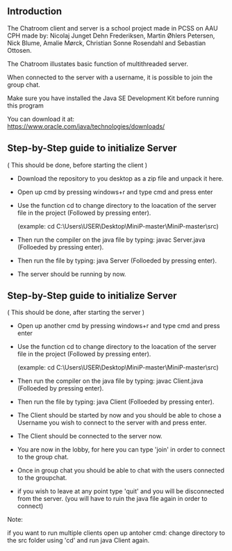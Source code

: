 Introduction
--
The Chatroom client and server is a school project made in PCSS on AAU CPH made by: Nicolaj Junget Dehn Frederiksen, Martin Øhlers Petersen, Nick Blume, Amalie Mørck, Christian Sonne Rosendahl and Sebastian Ottosen.

The Chatroom illustates basic function of multithreaded server.

When connected to the server with a username, it is possible to join the group chat.

Make sure you have installed the Java SE Development Kit before running this program

You can download it at: https://www.oracle.com/java/technologies/downloads/

Step-by-Step guide to initialize Server
--

(
This should be done, before starting the client
)

*
    Download the repository to you desktop as a zip file and unpack it here.
*
    Open up cmd by pressing windows+r and type cmd and press enter
*
    Use the function cd to change directory to the loacation of the server file in the project (Followed by pressing enter).
    
    (example: cd C:\Users\USER\Desktop\MiniP-master\MiniP-master\src)
*
    Then run the compiler on the java file by typing: javac Server.java (Folloeded by pressing enter).
*
    Then run the file by typing: java Server (Folloeded by pressing enter).
*
    The server should be running by now.
    
Step-by-Step guide to initialize Server
--

(
This should be done, after starting the server
)

*
    Open up another cmd by pressing windows+r and type cmd and press enter
*
    Use the function cd to change directory to the loacation of the server file in the project (Followed by pressing enter).
    
    (example: cd C:\Users\USER\Desktop\MiniP-master\MiniP-master\src)
*
    Then run the compiler on the java file by typing: javac Client.java (Folloeded by pressing enter).
*
    Then run the file by typing: java Client (Folloeded by pressing enter).
*
    The Client should be started by now and you should be able to chose a Username you wish to connect to the server with and press enter.
*
    The Client should be connected to the server now.
*
    You are now in the lobby, for here you can type 'join' in order to connect to the group chat.
*
    Once in group chat you should be able to chat with the users connected to the groupchat.
*
    if you wish to leave at any point type 'quit' and you will be disconnected from the server. (you will have to ruin the java file again in order to connect)

Note:

if you want to run multiple clients open up antoher cmd: change directory to the src folder using 'cd' and run java Client again.

